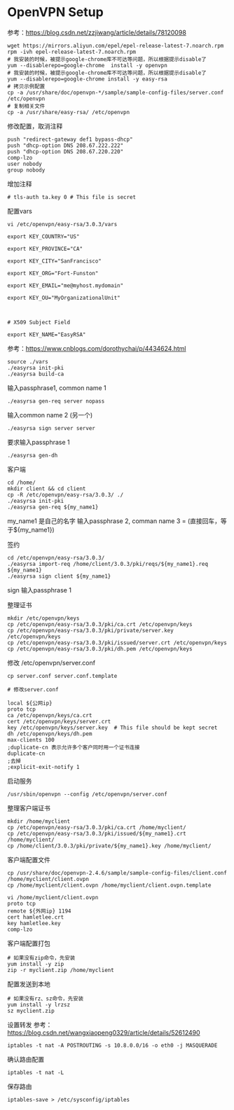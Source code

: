 # OpenVPN Setup
参考：https://blog.csdn.net/zzjiwang/article/details/78120098
```shell
wget https://mirrors.aliyun.com/epel/epel-release-latest-7.noarch.rpm
rpm -ivh epel-release-latest-7.noarch.rpm
# 我安装的时候，被提示google-chrome库不可达等问题，所以根据提示disable了
yum --disablerepo=google-chrome  install -y openvpn
# 我安装的时候，被提示google-chrome库不可达等问题，所以根据提示disable了
yum --disablerepo=google-chrome install -y easy-rsa
# 拷贝示例配置
cp -a /usr/share/doc/openvpn-*/sample/sample-config-files/server.conf /etc/openvpn
# 复制相关文件
cp -a /usr/share/easy-rsa/ /etc/openvpn
```
修改配置，取消注释
```
push "redirect-gateway def1 bypass-dhcp"
push "dhcp-option DNS 208.67.222.222"
push "dhcp-option DNS 208.67.220.220"
comp-lzo
user nobody
group nobody
```
增加注释
```
# tls-auth ta.key 0 # This file is secret
```

配置vars
```
vi /etc/openvpn/easy-rsa/3.0.3/vars
```

```shell
export KEY_COUNTRY="US"

export KEY_PROVINCE="CA"

export KEY_CITY="SanFrancisco"

export KEY_ORG="Fort-Funston"

export KEY_EMAIL="me@myhost.mydomain"

export KEY_OU="MyOrganizationalUnit"



# X509 Subject Field

export KEY_NAME="EasyRSA"
```

参考：https://www.cnblogs.com/dorothychai/p/4434624.html
```shell
source ./vars
./easyrsa init-pki
./easyrsa build-ca
```
输入passphrase1, common name 1

```shell
./easyrsa gen-req server nopass
```
输入common name 2 (另一个)

```shell
./easyrsa sign server server
```
要求输入passphrase 1

```
./easyrsa gen-dh
```

客户端
```
cd /home/
mkdir client && cd client
cp -R /etc/openvpn/easy-rsa/3.0.3/ ./
./easyrsa init-pki
./easyrsa gen-req ${my_name1}

```
my_name1 是自己的名字
输入passphrase 2,  comman name 3 = (直接回车，等于${my_name1})


签约
```
cd /etc/openvpn/easy-rsa/3.0.3/
./easyrsa import-req /home/client/3.0.3/pki/reqs/${my_name1}.req ${my_name1}
./easyrsa sign client ${my_name1}
```
sign 输入passphrase 1

整理证书
```
mkdir /etc/openvpn/keys
cp /etc/openvpn/easy-rsa/3.0.3/pki/ca.crt /etc/openvpn/keys
cp /etc/openvpn/easy-rsa/3.0.3/pki/private/server.key /etc/openvpn/keys
cp /etc/openvpn/easy-rsa/3.0.3/pki/issued/server.crt /etc/openvpn/keys
cp /etc/openvpn/easy-rsa/3.0.3/pki/dh.pem /etc/openvpn/keys
```

修改 /etc/openvpn/server.conf
```
cp server.conf server.conf.template

# 修改server.conf

local ${公网ip}
proto tcp
ca /etc/openvpn/keys/ca.crt
cert /etc/openvpn/keys/server.crt
key /etc/openvpn/keys/server.key  # This file should be kept secret
dh /etc/openvpn/keys/dh.pem
max-clients 100
;duplicate-cn 表示允许多个客户同时用一个证书连接
duplicate-cn
;去掉
;explicit-exit-notify 1
```

启动服务
```
/usr/sbin/openvpn --config /etc/openvpn/server.conf
```

整理客户端证书
```
mkdir /home/myclient
cp /etc/openvpn/easy-rsa/3.0.3/pki/ca.crt /home/myclient/
cp /etc/openvpn/easy-rsa/3.0.3/pki/issued/${my_name1}.crt /home/myclient/
cp /home/client/3.0.3/pki/private/${my_name1}.key /home/myclient/
```

客户端配置文件
```
cp /usr/share/doc/openvpn-2.4.6/sample/sample-config-files/client.conf /home/myclient/client.ovpn
cp /home/myclient/client.ovpn /home/myclient/client.ovpn.template

vi /home/myclient/client.ovpn
proto tcp
remote ${外网ip} 1194
cert hamletlee.crt
key hamletlee.key
comp-lzo
```

客户端配置打包
```
# 如果没有zip命令，先安装
yum install -y zip
zip -r myclient.zip /home/myclient
```

配置发送到本地
```
# 如果没有rz、sz命令，先安装
yum install -y lrzsz
sz myclient.zip
```


设置转发
参考：https://blog.csdn.net/wangxiaopeng0329/article/details/52612490
```
iptables -t nat -A POSTROUTING -s 10.8.0.0/16 -o eth0 -j MASQUERADE
```
确认路由配置
```
iptables -t nat -L
```
保存路由
```
iptables-save > /etc/sysconfig/iptables
```
